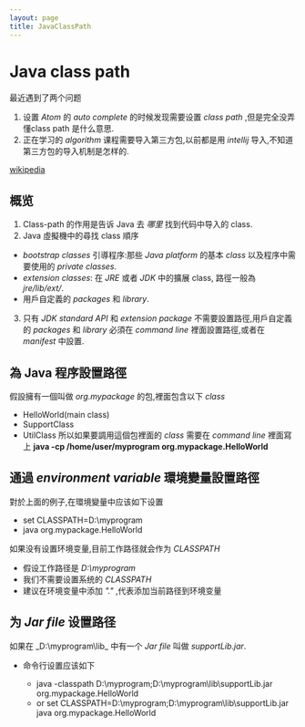```yaml
---
layout: page
title: JavaClassPath
---
```


# Java class path

最近遇到了两个问题

1. 设置 _Atom_ 的 _auto complete_ 的时候发现需要设置 _class path_ ,但是完全没弄懂class path 是什么意思.
2. 正在学习的 _algorithm_ 课程需要导入第三方包,以前都是用 _intellij_ 导入,不知道第三方包的导入机制是怎样的.

[wikipedia](https://en.wikipedia.org/wiki/Classpath_%28Java%29)

## 概览

1. Class-path 的作用是告诉 Java 去 _哪里_ 找到代码中导入的 class.
2. Java 虛擬機中的尋找 class 順序

  - _bootstrap classes_ 引導程序:那些 _Java platform_ 的基本 _class_ 以及程序中需要使用的 _private classes_.
  - _extension classes_: 在 _JRE_ 或者 _JDK_ 中的擴展 class, 路徑一般為 _jre/lib/ext/_.
  - 用戶自定義的 _packages_ 和 _library_.

3. 只有 _JDK standard API_ 和 _extension package_ 不需要設置路徑,用戶自定義的 _packages_ 和 _library_ 必須在 _command line_ 裡面設置路徑,或者在 _manifest_ 中設置.

## 為 Java 程序設置路徑

假設擁有一個叫做 _org.mypackage_ 的包,裡面包含以下 _class_

- HelloWorld(main class)
- SupportClass
- UtilClass 所以如果要調用這個包裡面的 _class_ 需要在 _command line_ 裡面寫上 **java -cp /home/user/myprogram org.mypackage.HelloWorld**

## 通過 _environment variable_ 環境變量設置路徑

對於上面的例子,在環境變量中应该如下设置

- set CLASSPATH=D:\myprogram
- java org.mypackage.HelloWorld

如果没有设置环境变量,目前工作路径就会作为 _CLASSPATH_

- 假设工作路径是 _D:\myprogram_
- 我们不需要设置系统的 _CLASSPATH_
- 建议在环境变量中添加 _"."_ ,代表添加当前路径到环境变量

## 为 _Jar file_ 设置路径

如果在 _D:\myprogram\lib\_ 中有一个 _Jar file_ 叫做 _supportLib.jar_.

- 命令行设置应该如下

  - java -classpath D:\myprogram;D:\myprogram\lib\supportLib.jar org.mypackage.HelloWorld
  - or set CLASSPATH=D:\myprogram;D:\myprogram\lib\supportLib.jar java org.mypackage.HelloWorld
